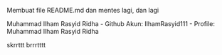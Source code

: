 Membuat file README.md dan mentes lagi, dan lagi

Muhammad Ilham Rasyid Ridha
    - Github Akun: IlhamRasyid111
    - Profile: Muhammad Ilham Rasyid Ridha


skrrttt brrrtttt